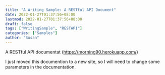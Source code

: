 ```yaml
---
title: "A Writing Sample: A RESTful API Document"
date: 2022-01-27T01:37:56+08:00
lastmod: 2022-01-27T01:37:56+08:00
draft: false
tags: ["WritingSample", "RESTAPI"]
categories: ["Samples"]
author: "Susan"
---
```


A RESTful API documentat (https://morning90.herokuapp.com/)

I just moved this documention to a new site, so I will need to change some parameters in the documentation.